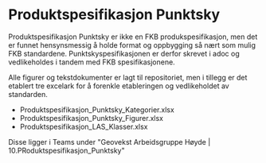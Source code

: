 # Produktspesifikasjon Punktsky #
Produktspesifikasjon Punktsky er ikke en FKB produkspesifikasjon, men det er funnet hensynsmessig å holde format og oppbygging så nært som mulig FKB standardene. Punktskyspesifikasjonen er derfor skrevet i adoc og vedlikeholdes i tandem med FKB spesifikasjonene. 

Alle figurer og tekstdokumenter er lagt til repositoriet, men i tillegg er det etablert tre excelark for å forenkle etableringen og vedlikeholdet av standarden. 

* Produktspesifikasjon_Punktsky_Kategorier.xlsx
* Produktspesifikasjon_Punktsky_Figurer.xlsx
* Produktspesifikasjon_LAS_Klasser.xlsx

Disse ligger i Teams under "Geovekst Arbeidsgruppe Høyde | 10.PRoduktspesifikasjon_Punktsky"

